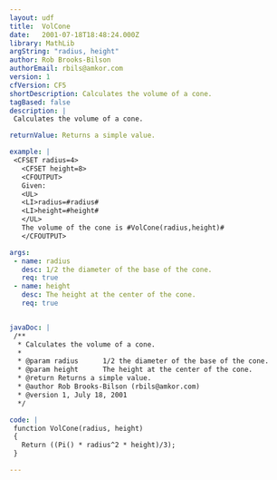 ```yaml
---
layout: udf
title:  VolCone
date:   2001-07-18T18:48:24.000Z
library: MathLib
argString: "radius, height"
author: Rob Brooks-Bilson
authorEmail: rbils@amkor.com
version: 1
cfVersion: CF5
shortDescription: Calculates the volume of a cone.
tagBased: false
description: |
 Calculates the volume of a cone.

returnValue: Returns a simple value.

example: |
 <CFSET radius=4>
   <CFSET height=8>
   <CFOUTPUT>
   Given:
   <UL>
   <LI>radius=#radius#
   <LI>height=#height#
   </UL>
   The volume of the cone is #VolCone(radius,height)#
   </CFOUTPUT>

args:
 - name: radius
   desc: 1/2 the diameter of the base of the cone.
   req: true
 - name: height
   desc: The height at the center of the cone.
   req: true


javaDoc: |
 /**
  * Calculates the volume of a cone.
  * 
  * @param radius      1/2 the diameter of the base of the cone. 
  * @param height      The height at the center of the cone. 
  * @return Returns a simple value. 
  * @author Rob Brooks-Bilson (rbils@amkor.com) 
  * @version 1, July 18, 2001 
  */

code: |
 function VolCone(radius, height)
 {
   Return ((Pi() * radius^2 * height)/3);
 }

---
```



